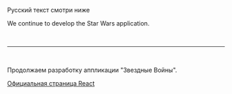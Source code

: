 Русский текст смотри ниже

We continue to develop the Star Wars application.

<br/><hr/><br/>

Продолжаем разработку аппликации "Звездные Войны".

<a href="https://react.dev/" target="_blank">Официальная страница React</a>